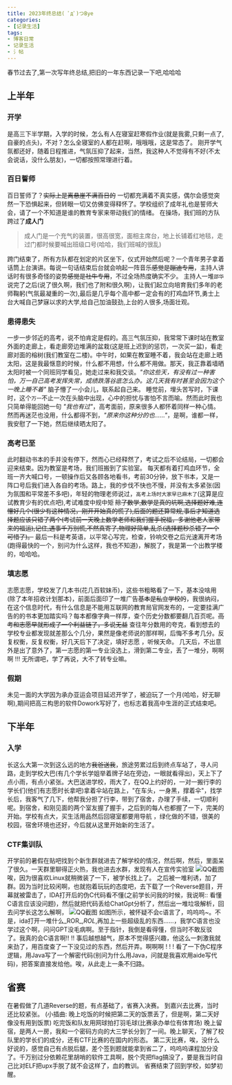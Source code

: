 ```yaml
---
title: 2023年终总结( ﾟдﾟ)つBye
categories: 
- [记录生活]
tags:
- 博客日常
- 记录生活
- 氵帖
---
```

春节过去了,第一次写年终总结,把旧的一年东西记录一下吧,哈哈哈

<!--more-->
## 上半年
### 开学


是高三下半学期，入学的时候，怎么有人在寝室赶寒假作业(就是我雾,只剩一点了,自豪的点头)，不对？怎么全寝室的人都在赶啊，哦哦哦，这是常态了。
刚开学气氛都还好，随着日程推进，气氛压抑了起来，当然，我这种人不觉得有不好(不太会说话，没什么朋友)，一切都按照常理进行着。
### 百日誓师
百日誓师了？~~实际上是离悬崖不满百日的~~  一切都充满着不真实感，偶尔会感觉突然一下恐惧起来，但转眼一切又仿佛变得释怀了。学校组织了成年礼也是誓师大会，请了一个不知道是谁的教育专家来带动我们的情绪。
在操场，我们班的方队跨过了**成人门**
> 成人门是一个充气的装置，很高很宽，面相主席台，地上长铺着红地毯，走过门都时候要喊出班级口号(哈哈，我们班喊的很乱) 

跨门结束了，所有方队都在划定的片区坐下，仪式开始然后呢？一个青年男子拿着话筒上台演讲。每说一句话结束后台就会响起一阵音乐~~感觉是蹦迪专用~~，主持人讲话时有很多奇怪的姿势~~感觉是社牛专用~~，不过全场热度确实不少。
主持人一堆`邵华`说完了之后(说了很久啊，我们也了附和很久啊)，让我们起立向培育我们多年的老师鞠躬(气氛最凝重的一次),最后是几乎每个高中都一定会有的打鸡血环节,勇士上台大喊自己梦寐以求的大学,给自己加油鼓劲,上台的人很多,场面壮观。
### 患得患失
一步一步邻近的高考，说不怕肯定是假的。高三气氛压抑，我常常下课时站在教室外面的走廊上，看走廊旁边堆满的盆栽(这是班上迟到的惩罚，一次买一盆)，看走廊对面的榕树(我们教室在二楼)。中午时，如果在教室睡不着，我会站在走廊上晒太阳，这是我最惬意的时候，什么都不用想，什么都不用做。那天，我正靠着墙晒太阳时被一个同班同学看见，她走过来和我交谈。_"你这些天，有没有过一种害怕，万一自己高考发挥失常，成绩跌落谷底怎么办。这几天我有时甚至会因为这个一晚上睡不着"_ 脑子懵了一小会儿，联系起自己来。
睡觉前，埋头苦写时，下课时，这个`万一`不止一次在头脑中出现，心中的担忧与害怕不言而喻。然而此时我也只简单得能回她一句 _"我也有过"_，高考面前，原来很多人都怀着同样一种心情。然而再迷茫也没用，什么都得不到，_"原来你这种分的也......"_，是啊，谁都一样，我安慰了一下她，然后继续晒太阳了。
### 高考已至
此时翻动书本的手并没有停下，然而心已经释然了，考试之后不论结局，一切都会迎来结束。因为教室是考场，我们班搬到了实验室。
每天都有着打鸡血环节，全班一齐大喊口号，一顿操作后又各顾各地看书，考前30分钟，放下书本，又是一阵口号后我们进入各自的考场。路上，我的步伐不快也不慢，并没有太多紧张(因为氛围和平常差不多吧)，年轻的物理老师说过，`高考上场时大家早已麻木了`(这算是应试教育少有的优点吧),考试难度中规中矩 ~~除了数学,数学是真的坑啊,选择题好难,连懵好几个(很少有这种情况，刚开开始真的慌了),后面的题还算常规,事后才知道选择题应该只错了两个(考试前一天晚上数学老师和我们握手祝福，多谢他老人家带来的福运),记住,遇事千万别慌,不然真寄了,物理好简单,乱杀(选择题秒杀错了一个可惜了)。~~
最后一科是考英语，以平常心写完，检查，铃响交卷之后光速离开考场(跑得最快的一个，别问为什么这样，我也不知道)，解脱了，我是第一个出教学楼的，哈哈哈。
### 填志愿
志愿志愿，学校发了几本书(花几百软妹币)，这些书粗略看了一下，基本没啥用(除了本年招收计划那本)，前面后面印了一堆广告~~基本是私立学校的~~，我很纳闷，在这个信息时代，有什么信息是不能用互联网的教育局官网发布的，一定要挂满广告的的书本更加踏实吗？每本都像字典一样厚，查个历史分数都要翻几百页呢。~~高考和志愿早就形成了一个利益链了，多说无益~~
查往年分数用的夸克，看到想去的学校专业都发现就差那么个几分，果然是像老师说的那样啊，后悔不多考几分。反复权衡，反复权衡，好几天后下了决定，填好志愿 ，听候天命。
几天后，不出意外是出了意外了，第一志愿的第一专业没选上，滑到第二专业，丢了一堆分，啊啊啊 !!!
无所谓吧，学了再说，大不了转专业嘛。
### 假期
未见一面的大学因为承办亚运会项目延迟开学了，被迫玩了一个月(哈哈，好无聊啊),期间把高三构思的软件Dowork写好了，也标志着我高中生涯的正式结束吧。
## 下半年
### 入学
长这么大第一次到这么远的地方~~我爸送我~~，旅途劳累过后到终点车站了，寻人问路，走到学校大巴(有几个学长学姐举着牌子站在旁边，一眼就看得出)，天上下了点小雨，有点小紧张。大巴送进学校，雨大了，在QQ上约好的，一对一搬行李的学长们(他们有志愿时长拿吧)拿着伞站在路上，"在车头，一身黑，撑着伞"，找学长后，我客气了几下，他帮我分担了行李，带到了宿舍，办理了手续，一切顺利呢。到宿舍，和刚见面的两个室友握了握手，之后到的每人也都握了一下，完美的开始。学校有点大，买生活用品然后回寝室都要用导航 ，绿化做的不错，很美的校园，宿舍环境也还好，今后就从这里开始新的生活了。
### CTF集训队
开学前的暑假在贴吧找到个新生群就进去了解学校的情况，然后啊，然后，里面呆了很久。一天群里聊得正火热，我也进去水群，发现有人在宣传实验室
![QQ截图](http://shp.qpic.cn/collector/1642981619/6e87f867-f96b-4119-a1d1-bde8838910e8/0)
唉，因为很喜欢Linux就稍微装了一下，被学长找上了。
之后被一堆利诱，加了群。因为当时比较闲啊，也就抱着玩玩的态度吧，去下载了一个Reverse题目，开幕就被雷击了，IDA打开后的伪C代码看不懂(之前学长问我的时候，我说啊:: 看懂C语言应该没问题)，然后就把代码丢给ChatGpt分析了，然后出一堆垃圾解析，回去问学长这怎么解啊，
![QQ截图](http://shp.qpic.cn/collector/1642981619/93aa9375-204f-4d27-95db-e5492e5dce60/0)
如图所示，被怀疑不会c语言了，呜呜呜~。不是，ida打开一堆什么_ROR_,_ROL_,再加上一些超级乱的东西......，我学C语言也没学过这个啊，问问GPT没毛病啊。至于指针，我倒是看得懂，但当时不敢反驳了。我真的会C语言啊!! !!  事后越想越气，原本不觉得感兴趣，他这么一刺激我就来劲了，用百度查了一下没见过的东西，然后开弄。啊啊啊 ! ! ! 看了一下伪C程序逻辑，用Java写了一个解密代码(别问为什么用Java，问就是我喜欢用aide写代码)，把答案直接发给他。唉，从此走上一条不归路。
## 省赛
在暑假做了几道Reverse的题，有点基础了，省赛入决赛。
到嘉兴去比赛，当时还比较紧张。
(小插曲: 晚上吃饭的时候把第二天的饭票丢了，但是啊，第二天好像没有用到饭票)
吃完饭和队友用网球拍打羽毛球(比赛承办单位有体育场)
晚上留宿，是两人一房，我和一个密码方向的大三学长分到了一间。晚上聊天，了解了校队里的学长们的成分，还有CTF比赛的在国内的形态。
第二天比赛，唉，没什么好说的，感觉自己有点脱后腿，差个签到题就能拿到省二了，呜呜呜课程加分没了。千万别过分依赖花里胡哨的软件工具啊，脱个壳把flag搞没了，要是我当时自己比对ELF把upx手脱了就不会这样了，血的教训。
省赛结束了回到学校，如梦初醒。